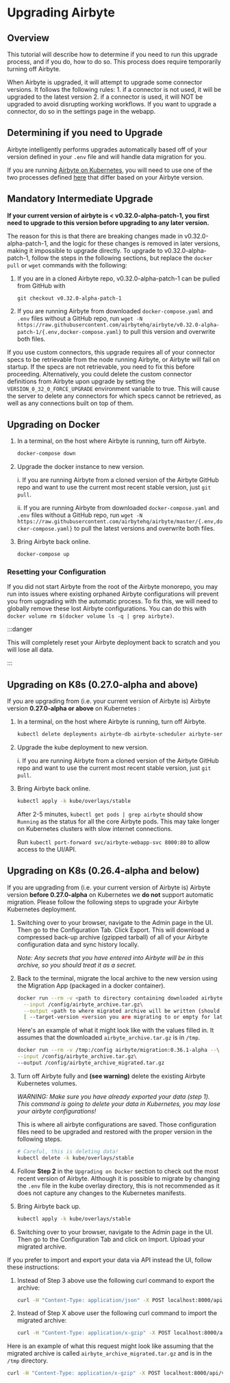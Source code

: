 # Upgrading Airbyte

## Overview

This tutorial will describe how to determine if you need to run this upgrade process, and if you do, how to do so. This process does require temporarily turning off Airbyte.

When Airbyte is upgraded, it will attempt to upgrade some connector versions. It follows the following rules: 1. if a connector is not used, it will be upgraded to the latest version 2. if a connector is used, it will NOT be upgraded to avoid disrupting working workflows. If you want to upgrade a connector, do so in the settings page in the webapp.

## Determining if you need to Upgrade

Airbyte intelligently performs upgrades automatically based off of your version defined in your `.env` file and will handle data migration for you.

If you are running [Airbyte on Kubernetes](../deploying-airbyte/on-kubernetes.md), you will need to use one of the two processes defined [here](#upgrading-on-k8s-0270-alpha-and-above) that differ based on your Airbyte version.

## Mandatory Intermediate Upgrade

**If your current version of airbyte is < v0.32.0-alpha-patch-1, you first need to upgrade to this version before upgrading to any later version.**

The reason for this is that there are breaking changes made in v0.32.0-alpha-patch-1, and the logic for these changes is removed in later versions, making it impossible to upgrade directly.
To upgrade to v0.32.0-alpha-patch-1, follow the steps in the following sections, but replace the `docker pull` or `wget` commands with the following:

1. If you are in a cloned Airbyte repo, v0.32.0-alpha-patch-1 can be pulled from GitHub with

   ``` 
   git checkout v0.32.0-alpha-patch-1
   ```

2. If you are running Airbyte from downloaded `docker-compose.yaml` and `.env` files without a GitHub repo, run `wget -N https://raw.githubusercontent.com/airbytehq/airbyte/v0.32.0-alpha-patch-1/{.env,docker-compose.yaml}` to pull this version and overwrite both files.

If you use custom connectors, this upgrade requires all of your connector specs to be retrievable from the node running Airbyte, or Airbyte will fail on startup. If the specs are not retrievable, you need to fix this before proceeding. Alternatively, you could delete the custom connector definitions from Airbyte upon upgrade by setting the `VERSION_0_32_0_FORCE_UPGRADE` environment variable to true. This will cause the server to delete any connectors for which specs cannot be retrieved, as well as any connections built on top of them.

## Upgrading on Docker

1. In a terminal, on the host where Airbyte is running, turn off Airbyte.

   ```bash
   docker-compose down
   ```

2. Upgrade the docker instance to new version.

   i. If you are running Airbyte from a cloned version of the Airbyte GitHub repo and want to use the current most recent stable version, just `git pull`.

   ii. If you are running Airbyte from downloaded `docker-compose.yaml` and `.env` files without a GitHub repo, run `wget -N https://raw.githubusercontent.com/airbytehq/airbyte/master/{.env,docker-compose.yaml}` to pull the latest versions and overwrite both files.

3. Bring Airbyte back online.

   ```bash
   docker-compose up
   ```

### Resetting your Configuration

If you did not start Airbyte from the root of the Airbyte monorepo, you may run into issues where existing orphaned Airbyte configurations will prevent you from upgrading with the automatic process. To fix this, we will need to globally remove these lost Airbyte configurations. You can do this with `docker volume rm $(docker volume ls -q | grep airbyte)`.

:::danger

This will completely reset your Airbyte deployment back to scratch and you will lose all data.

:::

## Upgrading on K8s (0.27.0-alpha and above)

If you are upgrading from (i.e. your current version of Airbyte is) Airbyte version **0.27.0-alpha or above** on Kubernetes :

1. In a terminal, on the host where Airbyte is running, turn off Airbyte.

   ```bash
   kubectl delete deployments airbyte-db airbyte-scheduler airbyte-server airbyte-temporal airbyte-webapp --namespace=<yournamespace or default>
   ```

2. Upgrade the kube deployment to new version.

   i. If you are running Airbyte from a cloned version of the Airbyte GitHub repo and want to use the current most recent stable version, just `git pull`.

3. Bring Airbyte back online.

   ```bash
   kubectl apply -k kube/overlays/stable
   ```

   After 2-5 minutes, `kubectl get pods | grep airbyte` should show `Running` as the status for all the core Airbyte pods. This may take longer on Kubernetes clusters with slow internet connections.

   Run `kubectl port-forward svc/airbyte-webapp-svc 8000:80` to allow access to the UI/API.

## Upgrading on K8s (0.26.4-alpha and below)

If you are upgrading from (i.e. your current version of Airbyte is) Airbyte version **before 0.27.0-alpha** on Kubernetes we **do not** support automatic migration. Please follow the following steps to upgrade your Airbyte Kubernetes deployment.

1. Switching over to your browser, navigate to the Admin page in the UI. Then go to the Configuration Tab. Click Export. This will download a compressed back-up archive \(gzipped tarball\) of all of your Airbyte configuration data and sync history locally.

   _Note: Any secrets that you have entered into Airbyte will be in this archive, so you should treat it as a secret._

2. Back to the terminal, migrate the local archive to the new version using the Migration App (packaged in a docker container).

   ```bash
   docker run --rm -v <path to directory containing downloaded airbyte_archive.tar.gz>:/config airbyte/migration:<version you are upgrading to> --\
     --input /config/airbyte_archive.tar.gz\
     --output <path to where migrated archive will be written (should end in .tar.gz)>\
     [ --target-version <version you are migrating to or empty for latest> ]
   ```

   Here's an example of what it might look like with the values filled in. It assumes that the downloaded `airbyte_archive.tar.gz` is in `/tmp`.

   ```bash
   docker run --rm -v /tmp:/config airbyte/migration:0.36.1-alpha --\
   --input /config/airbyte_archive.tar.gz\
   --output /config/airbyte_archive_migrated.tar.gz
   ```

3. Turn off Airbyte fully and **(see warning)** delete the existing Airbyte Kubernetes volumes.

   _WARNING: Make sure you have already exported your data \(step 1\). This command is going to delete your data in Kubernetes, you may lose your airbyte configurations!_

   This is where all airbyte configurations are saved. Those configuration files need to be upgraded and restored with the proper version in the following steps.

   ```bash
   # Careful, this is deleting data!
   kubectl delete -k kube/overlays/stable
   ```

4. Follow **Step 2** in the `Upgrading on Docker` section to check out the most recent version of Airbyte. Although it is possible to migrate by changing the `.env` file in the kube overlay directory, this is not recommended as it does not capture any changes to the Kubernetes manifests.
5. Bring Airbyte back up.

   ```bash
   kubectl apply -k kube/overlays/stable
   ```

6. Switching over to your browser, navigate to the Admin page in the UI. Then go to the Configuration Tab and click on Import. Upload your migrated archive.

If you prefer to import and export your data via API instead the UI, follow these instructions:

1. Instead of Step 3 above use the following curl command to export the archive:

   ```bash
   curl -H "Content-Type: application/json" -X POST localhost:8000/api/v1/deployment/export --output /tmp/airbyte_archive.tar.gz
   ```

2. Instead of Step X above user the following curl command to import the migrated archive:

   ```bash
   curl -H "Content-Type: application/x-gzip" -X POST localhost:8000/api/v1/deployment/import --data-binary @<path to arhive>
   ```

Here is an example of what this request might look like assuming that the migrated archive is called `airbyte_archive_migrated.tar.gz` and is in the `/tmp` directory.

```bash
curl -H "Content-Type: application/x-gzip" -X POST localhost:8000/api/v1/deployment/import --data-binary @/tmp/airbyte_archive_migrated.tar.gz
```

